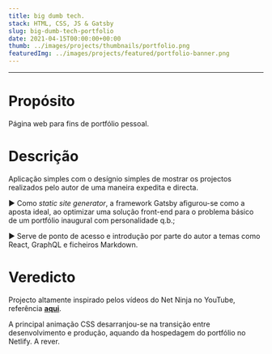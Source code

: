 ```yaml
---
title: big dumb tech.
stack: HTML, CSS, JS & Gatsby
slug: big-dumb-tech-portfolio
date: 2021-04-15T00:00:00+00:00
thumb: ../images/projects/thumbnails/portfolio.png
featuredImg: ../images/projects/featured/portfolio-banner.png
---
```

***
# Propósito
Página web para fins de portfólio pessoal.

# Descrição
Aplicação simples com o desígnio simples de mostrar os projectos realizados pelo autor de uma maneira expedita e directa.

▶ Como *static site generator*, a framework Gatsby afigurou-se como a aposta ideal, ao optimizar uma solução front-end para o problema básico de um portfólio inaugural com personalidade q.b.;

▶ Serve de ponto de acesso e introdução por parte do autor a temas como React, GraphQL e ficheiros Markdown.

# Veredicto

Projecto altamente inspirado pelos vídeos do Net Ninja no YouTube, referência <a href="https://www.youtube.com/watch?v=Qms4k6y7OgI&list=PL4cUxeGkcC9hw1g77I35ZivVLe8k2nvjB">**aqui**</a>. 

A principal animação CSS desarranjou-se na transição entre desenvolvimento e produção, aquando da hospedagem do portfólio no Netlify. A rever.